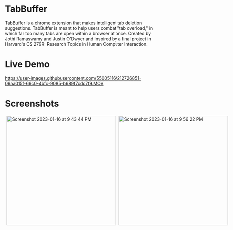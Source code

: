 # TabBuffer
TabBuffer is a chrome extension that makes intelligent tab deletion suggestions. TabBuffer is meant to help users combat "tab overload," in which far too many tabs are open within a browser at once. Created by Jothi Ramaswamy and Justin O'Dwyer and inspired by a final project in Harvard's CS 279R: Research Topics in Human Computer Interaction.

# Live Demo

https://user-images.githubusercontent.com/55005116/212726851-09aa015f-69c0-4bfc-9085-b689f7cdc7f9.MOV

# Screenshots

<div style="display: flex;">
  <div style="flex: 33.33%; padding: 5px;">
    <img width="350" alt="Screenshot 2023-01-16 at 9 43 44 PM" src="https://user-images.githubusercontent.com/55005116/212800854-5ebdf2cd-50d4-4dad-97f1-f610d20a4728.png">
  </div>
  <div style="flex: 33.33%; padding: 5px;">
    <img width="350" alt="Screenshot 2023-01-16 at 9 56 22 PM" src="https://user-images.githubusercontent.com/55005116/212800863-7a92f45a-d4cc-4dcb-afdf-077aad10c5c0.png">
  </div>
</div>
